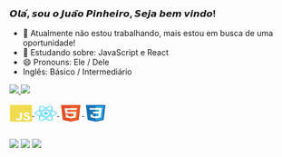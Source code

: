 ### 𝙊𝙡𝙖́, 𝙨𝙤𝙪 𝙤 𝙅𝙪𝙖̃𝙤 𝙋𝙞𝙣𝙝𝙚𝙞𝙧𝙤, 𝙎𝙚𝙟𝙖 𝙗𝙚𝙢 𝙫𝙞𝙣𝙙𝙤!

- 📍 Atualmente não estou trabalhando, mais estou em busca de uma oportunidade!
- 📖 Estudando sobre:  JavaScript e React
- 😄 Pronouns: Ele / Dele
-  Inglês: Básico / Intermediário



<div align="start">
  <a href="https://github.com/juaoPinheiro">
  <img height="165em" src="https://github-readme-stats.vercel.app/api?username=JuaoPinheiro&show_icons=true&theme=cobalt&include_all_commits=true&count_private=true"/>
  <img height="165em" src="https://github-readme-stats.vercel.app/api/top-langs/?username=JuaoPinheiro&layout=compact&langs_count=7&theme=cobalt"/>
</div>

<div style="display: inline_block"><br>
  <img align="center" alt="Juao-Js" height="30" width="40" src="https://raw.githubusercontent.com/devicons/devicon/master/icons/javascript/javascript-plain.svg">
  <img align="center" alt="Juao-React" height="30" width="40" src="https://raw.githubusercontent.com/devicons/devicon/master/icons/react/react-original.svg">
  <img align="center" alt="Juao-HTML" height="30" width="40" src="https://raw.githubusercontent.com/devicons/devicon/master/icons/html5/html5-original.svg">
  <img align="center" alt="Juao-CSS" height="30" width="40" src="https://raw.githubusercontent.com/devicons/devicon/master/icons/css3/css3-original.svg">
</div>

##

<div>
  <a href="https://instagram.com/juaoalmeidaa" target="_blank"><img src="https://img.shields.io/badge/-Instagram-%23E4405F?style=for-the-badge&logo=instagram&logoColor=white" target="_blank"></a>
  <a href = "mailto:juaopinheiro26@gmail.com"><img src="https://img.shields.io/badge/-Gmail-%23333?style=for-the-badge&logo=gmail&logoColor=white" target="_blank"></a>
       <a href="https://www.linkedin.com/in/juão-pinheiro-de-almeida-093745218/" target="_blank"><img src="https://img.shields.io/badge/-LinkedIn-%230077B5?style=for-the-badge&logo=linkedin&logoColor=white" target="_blank"></a> 
 </div>
